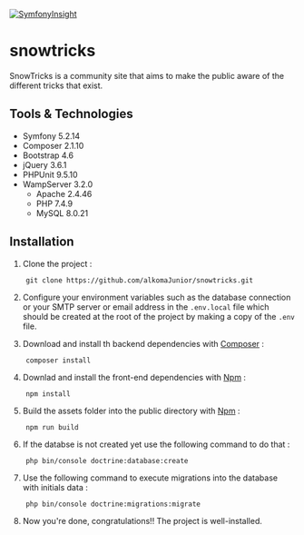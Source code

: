 [![SymfonyInsight](https://insight.symfony.com/projects/c03de2bd-d868-4ca3-859e-498ebca3e276/big.svg)](https://insight.symfony.com/projects/c03de2bd-d868-4ca3-859e-498ebca3e276)

# snowtricks
SnowTricks is a community site that aims to make the public aware of the different tricks that exist.

## Tools & Technologies
* Symfony 5.2.14
* Composer 2.1.10
* Bootstrap 4.6
* jQuery 3.6.1
* PHPUnit 9.5.10
* WampServer 3.2.0
    * Apache 2.4.46
    * PHP 7.4.9
    * MySQL 8.0.21

## Installation
1. Clone the project :
```
    git clone https://github.com/alkomaJunior/snowtricks.git
```
2. Configure your environment variables such as the database connection or your SMTP server or email address in the `.env.local` file which should be created at the root of the project by making a copy of the `.env` file.

3. Download and install th backend dependencies with [Composer](https://getcomposer.org/download/) :
```
    composer install
```
4. Downlad and install the front-end dependencies with [Npm](https://www.npmjs.com/get-npm) :
```
    npm install
```
5. Build the assets folder into the public directory with [Npm](https://www.npmjs.com/get-npm) :
```
    npm run build
```
6. If the databse is not created yet use the following command to do that :
```
    php bin/console doctrine:database:create
```
7. Use the following command to execute migrations into the database with initials data :
```
    php bin/console doctrine:migrations:migrate
```

8. Now you're done, congratulations!! The project is well-installed.
